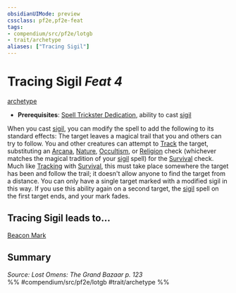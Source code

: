 ```yaml
---
obsidianUIMode: preview
cssclass: pf2e,pf2e-feat
tags:
- compendium/src/pf2e/lotgb
- trait/archetype
aliases: ["Tracing Sigil"]
---
```

# Tracing Sigil  *Feat 4*  
[archetype](archetype.md "Archetype Feat Trait")  

- **Prerequisites**: [Spell Trickster Dedication](spell-trickster-dedication-lotgb.md), ability to cast [sigil](sigil.md)

When you cast [sigil](sigil.md), you can modify the spell to add the following to its standard effects: The target leaves a magical trail that you and others can try to follow. You and other creatures can attempt to [Track](track.md) the target, substituting an [Arcana](skills.md#Arcana), [Nature](skills.md#Nature), [Occultism](skills.md#Occultism), or [Religion](skills.md#Religion) check (whichever matches the magical tradition of your [sigil](sigil.md) spell) for the [Survival](skills.md#Survival) check. Much like [Tracking](track.md) with [Survival](skills.md#Survival), this must take place somewhere the target has been and follow the trail; it doesn't allow anyone to find the target from a distance. You can only have a single target marked with a modified sigil in this way. If you use this ability again on a second target, the [sigil](sigil.md) spell on the first target ends, and your mark fades.

## Tracing Sigil leads to...

[Beacon Mark](beacon-mark-lotgb.md)

## Summary

*Source: Lost Omens: The Grand Bazaar p. 123*  
%% #compendium/src/pf2e/lotgb #trait/archetype %%